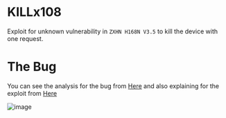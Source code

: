 # KILLx108
Exploit for unknown vulnerability in `ZXHN H168N V3.5` to kill the device with one request.

# The Bug
You can see the analysis for the bug from [Here](https://www.vicarius.io/vsociety/blog/research-kill-the-router-with-one-request) and also explaining for the exploit from [Here](https://www.vicarius.io/vsociety/blog/unique-exploit-killx108-kill-zte-router)

![image](https://user-images.githubusercontent.com/62406753/210510276-bb14a8ea-0d2d-4ae9-88ea-14f789a2924f.png)
